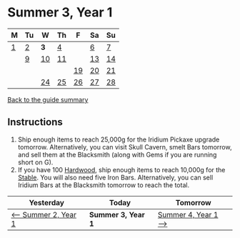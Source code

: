 # Summer 3, Year 1

| M                          | Tu                        | W                         | Th                        | F                         | Sa                        | Su                        |
| -------------------------- | ------------------------- | ------------------------- | ------------------------- |-------------------------- | ------------------------- | ------------------------- |
| [1](year-1-summer-1.md)    | [2](year-1-summer-2.md)   | **3**                     | [4](year-1-summer-4.md)   |                           | [6](year-1-summer-6.md)   | [7](year-1-summer-7.md)   |
|                            | [9](year-1-summer-9.md)   | [10](year-1-summer-10.md) | [11](year-1-summer-11.md) |                           | [13](year-1-summer-13.md) | [14](year-1-summer-14.md) |
|                            |                           |                           |                           | [19](year-1-summer-19.md) | [20](year-1-summer-20.md) | [21](year-1-summer-21.md) |
|                            |                           | [24](year-1-summer-24.md) | [25](year-1-summer-25.md) | [26](year-1-summer-26.md) | [27](year-1-summer-27.md) | [28](year-1-summer-28.md) |

[Back to the guide summary](readme.md)

## Instructions

1. Ship enough items to reach 25,000g for the Iridium Pickaxe upgrade tomorrow. Alternatively, you can visit Skull Cavern, smelt Bars tomorrow, and sell them at the Blacksmith (along with Gems if you are running short on G).
2. If you have 100 [Hardwood](https://stardewvalleywiki.com/Hardwood), ship enough items to reach 10,000g for the [Stable](https://stardewvalleywiki.com/Stable). You will also need five Iron Bars. Alternatively, you can sell Iridium Bars at the Blacksmith tomorrow to reach the total.

| Yesterday                                   | Today                 | Tomorrow                                    |
| ------------------------------------------- | --------------------- | ------------------------------------------- |
| [⟵ Summer 2, Year 1](year-1-summer-2.md)   | **Summer 3, Year 1**  | [Summer 4, Year 1 ⟶](year-1-summer-4.md)   |
